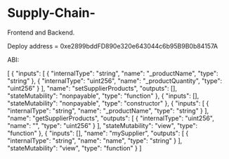 # Supply-Chain-
Frontend and Backend.

Deploy address = 0xe2899bddFD890e320e643044c6b95B9B0b84157A

ABI:

[
	{
		"inputs": [
			{
				"internalType": "string",
				"name": "_productName",
				"type": "string"
			},
			{
				"internalType": "uint256",
				"name": "_productQuantity",
				"type": "uint256"
			}
		],
		"name": "setSupplierProducts",
		"outputs": [],
		"stateMutability": "nonpayable",
		"type": "function"
	},
	{
		"inputs": [],
		"stateMutability": "nonpayable",
		"type": "constructor"
	},
	{
		"inputs": [
			{
				"internalType": "string",
				"name": "_productName",
				"type": "string"
			}
		],
		"name": "getSupplierProducts",
		"outputs": [
			{
				"internalType": "uint256",
				"name": "",
				"type": "uint256"
			}
		],
		"stateMutability": "view",
		"type": "function"
	},
	{
		"inputs": [],
		"name": "mySupplier",
		"outputs": [
			{
				"internalType": "string",
				"name": "name",
				"type": "string"
			}
		],
		"stateMutability": "view",
		"type": "function"
	}
]
